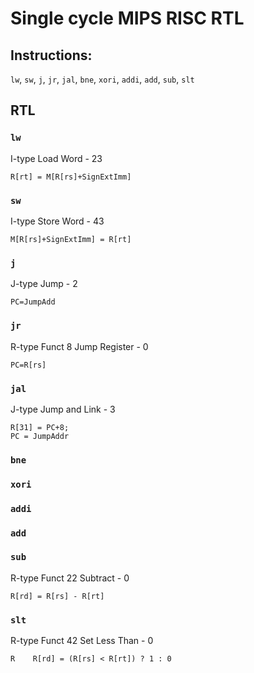 # Single cycle MIPS RISC RTL

## Instructions:
`lw`, `sw`, `j`, `jr`, `jal`, `bne`, `xori`, `addi`, `add`, `sub`, `slt`

## RTL

### `lw`
I-type
Load Word - 23
```
R[rt] = M[R[rs]+SignExtImm]
```
### `sw`
I-type
Store Word - 43
```
M[R[rs]+SignExtImm] = R[rt]
```

### `j`
J-type
Jump - 2
```
PC=JumpAdd
```

### `jr`
R-type Funct 8
Jump Register - 0
```
PC=R[rs]
```

### `jal`
J-type
Jump and Link - 3
```
R[31] = PC+8;
PC = JumpAddr
```
### `bne`

### `xori`

### `addi`

### `add`

### `sub`
R-type Funct 22
Subtract - 0
```
R[rd] = R[rs] - R[rt]
```

### `slt`
R-type Funct 42
Set Less Than - 0
```
R    R[rd] = (R[rs] < R[rt]) ? 1 : 0
```
